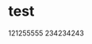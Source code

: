 <!--
 * @Author: your name
 * @Date: 2021-09-06 20:28:24
 * @LastEditTime: 2021-09-06 20:51:52
 * @LastEditors: Please set LastEditors
 * @Description: In User Settings Edit
 * @FilePath: \test\README.md
-->
# test
121255555
234234243
